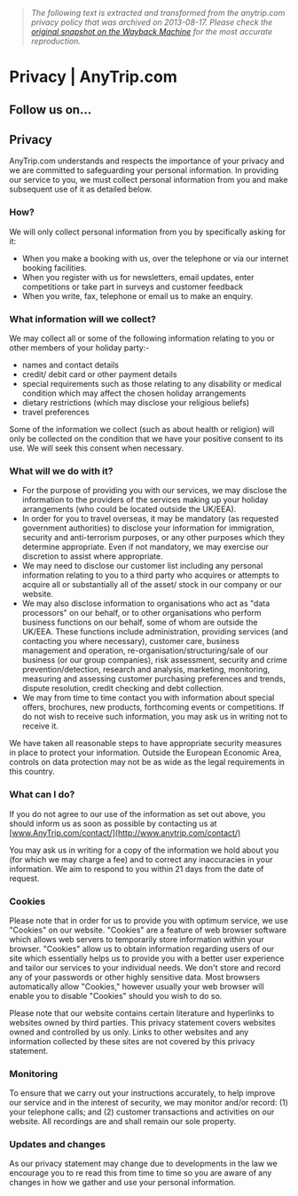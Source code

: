 > *The following text is extracted and transformed from the anytrip.com privacy policy that was archived on 2013-08-17. Please check the [original snapshot on the Wayback Machine](https://web.archive.org/web/20130817001333id_/http%3A//www.anytrip.com/privacy) for the most accurate reproduction.*

# Privacy | AnyTrip.com

## Follow us on...

[](http://twitter.com/any_trip)

[](http://www.facebook.com/anytrip)

## Privacy

AnyTrip.com understands and respects the importance of your privacy and we are committed to safeguarding your personal information. In providing our service to you, we must collect personal information from you and make subsequent use of it as detailed below.

### How?

We will only collect personal information from you by specifically asking for it:

  * When you make a booking with us, over the telephone or via our internet booking facilities.
  * When you register with us for newsletters, email updates, enter competitions or take part in surveys and customer feedback
  * When you write, fax, telephone or email us to make an enquiry.



### What information will we collect?

We may collect all or some of the following information relating to you or other members of your holiday party:-

  * names and contact details
  * credit/ debit card or other payment details
  * special requirements such as those relating to any disability or medical condition which may affect the chosen holiday arrangements
  * dietary restrictions (which may disclose your religious beliefs)
  * travel preferences



Some of the information we collect (such as about health or religion) will only be collected on the condition that we have your positive consent to its use. We will seek this consent when necessary.

### What will we do with it?

  * For the purpose of providing you with our services, we may disclose the information to the providers of the services making up your holiday arrangements (who could be located outside the UK/EEA).
  * In order for you to travel overseas, it may be mandatory (as requested government authorities) to disclose your information for immigration, security and anti-terrorism purposes, or any other purposes which they determine appropriate. Even if not mandatory, we may exercise our discretion to assist where appropriate.
  * We may need to disclose our customer list including any personal information relating to you to a third party who acquires or attempts to acquire all or substantially all of the asset/ stock in our company or our website.
  * We may also disclose information to organisations who act as "data processors" on our behalf, or to other organisations who perform business functions on our behalf, some of whom are outside the UK/EEA. These functions include administration, providing services (and contacting you where necessary), customer care, business management and operation, re-organisation/structuring/sale of our business (or our group companies), risk assessment, security and crime prevention/detection, research and analysis, marketing, monitoring, measuring and assessing customer purchasing preferences and trends, dispute resolution, credit checking and debt collection.
  * We may from time to time contact you with information about special offers, brochures, new products, forthcoming events or competitions. If do not wish to receive such information, you may ask us in writing not to receive it.



We have taken all reasonable steps to have appropriate security measures in place to protect your information. Outside the European Economic Area, controls on data protection may not be as wide as the legal requirements in this country.

### What can I do?

If you do not agree to our use of the information as set out above, you should inform us as soon as possible by contacting us at [www.AnyTrip.com/contact/](http://www.anytrip.com/contact/)

You may ask us in writing for a copy of the information we hold about you (for which we may charge a fee) and to correct any inaccuracies in your information. We aim to respond to you within 21 days from the date of request.

### Cookies

Please note that in order for us to provide you with optimum service, we use "Cookies" on our website. "Cookies" are a feature of web browser software which allows web servers to temporarily store information within your browser. "Cookies" allow us to obtain information regarding users of our site which essentially helps us to provide you with a better user experience and tailor our services to your individual needs. We don't store and record any of your passwords or other highly sensitive data. Most browsers automatically allow "Cookies," however usually your web browser will enable you to disable "Cookies" should you wish to do so.

Please note that our website contains certain literature and hyperlinks to websites owned by third parties. This privacy statement covers websites owned and controlled by us only. Links to other websites and any information collected by these sites are not covered by this privacy statement.

### Monitoring

To ensure that we carry out your instructions accurately, to help improve our service and in the interest of security, we may monitor and/or record: (1) your telephone calls; and (2) customer transactions and activities on our website. All recordings are and shall remain our sole property.

### Updates and changes

As our privacy statement may change due to developments in the law we encourage you to re read this from time to time so you are aware of any changes in how we gather and use your personal information.
